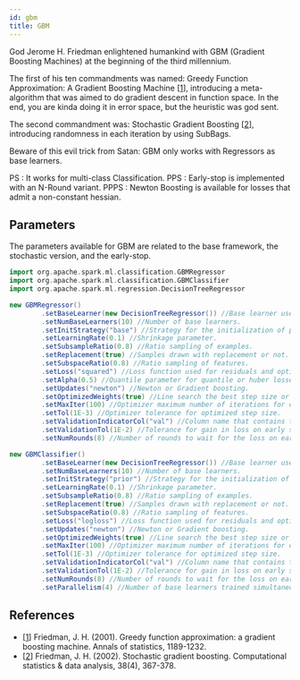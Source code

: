 ```yaml
---
id: gbm
title: GBM
---
```


God Jerome H. Friedman enlightened humankind with GBM (Gradient Boosting Machines) at the beginning of the third millennium.

The first of his ten commandments was named: Greedy Function Approximation: A Gradient Boosting Machine [[1](#references)], introducing a meta-algorithm that was aimed to do gradient descent in function space. In the end, you are kinda doing it in error space, but the heuristic was god sent.

The second commandment was: Stochastic Gradient Boosting [[2](#references)], introducing randomness in each iteration by using SubBags.

Beware of this evil trick from Satan: GBM only works with Regressors as base learners.

PS : It works for multi-class Classification.
PPS : Early-stop is implemented with an N-Round variant.
PPPS : Newton Boosting is available for losses that admit a non-constant hessian.

## Parameters

The parameters available for GBM are related to the base framework, the stochastic version, and the early-stop.

```scala
import org.apache.spark.ml.classification.GBMRegressor
import org.apache.spark.ml.classification.GBMClassifier
import org.apache.spark.ml.regression.DecisionTreeRegressor

new GBMRegressor()
        .setBaseLearner(new DecisionTreeRegressor()) //Base learner used by the meta-estimator.
        .setNumBaseLearners(10) //Number of base learners.
        .setInitStrategy("base") //Strategy for the initialization of predictions.
        .setLearningRate(0.1) //Shrinkage parameter.
        .setSubsampleRatio(0.8) //Ratio sampling of examples.
        .setReplacement(true) //Samples drawn with replacement or not.
        .setSubspaceRatio(0.8) //Ratio sampling of features.
        .setLoss("squared") //Loss function used for residuals and optimized step size.
        .setAlpha(0.5) //Quantile parameter for quantile or huber losses.
        .setUpdates("newton") //Newton or Gradient boosting.
        .setOptimizedWeights(true) //Line search the best step size or use 1.0 instead.
        .setMaxIter(100) //Optimizer maximum number of iterations for optimized step size.
        .setTol(1E-3) //Optimizer tolerance for optimized step size.
        .setValidationIndicatorCol("val") //Column name that contains true or false for the early stop data set.
        .setValidationTol(1E-2) //Tolerance for gain in loss on early stop set.
        .setNumRounds(8) //Number of rounds to wait for the loss on early stop set to decrease.

new GBMClassifier()
        .setBaseLearner(new DecisionTreeRegressor()) //Base learner used by the meta-estimator.
        .setNumBaseLearners(10) //Number of base learners.
        .setInitStrategy("prior") //Strategy for the initialization of predictions.
        .setLearningRate(0.1) //Shrinkage parameter.
        .setSubsampleRatio(0.8) //Ratio sampling of examples.
        .setReplacement(true) //Samples drawn with replacement or not.
        .setSubspaceRatio(0.8) //Ratio sampling of features.
        .setLoss("logloss") //Loss function used for residuals and optimized step size.
        .setUpdates("newton") //Newton or Gradient boosting.
        .setOptimizedWeights(true) //Line search the best step size or use 1.0 instead.
        .setMaxIter(100) //Optimizer maximum number of iterations for optimized step size.
        .setTol(1E-3) //Optimizer tolerance for optimized step size.
        .setValidationIndicatorCol("val") //Column name that contains true or false for the early stop data set.
        .setValidationTol(1E-2) //Tolerance for gain in loss on early stop set.
        .setNumRounds(8) //Number of rounds to wait for the loss on early stop set to decrease.
        .setParallelism(4) //Number of base learners trained simultaneously. Should be at most the number of classes.
```

## References

 * [[1](https://statweb.stanford.edu/~jhf/ftp/trebst.pdf)] Friedman, J. H. (2001). Greedy function approximation: a gradient boosting machine. Annals of statistics, 1189-1232.
 * [[2](https://astro.temple.edu/~msobel/courses_files/StochasticBoosting(gradient).pdf)] Friedman, J. H. (2002). Stochastic gradient boosting. Computational statistics & data analysis, 38(4), 367-378.